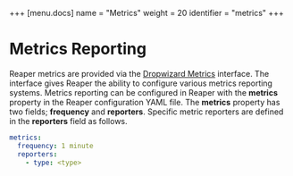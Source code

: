 +++
[menu.docs]
name = "Metrics"
weight = 20
identifier = "metrics"
+++

# Metrics Reporting

Reaper metrics are provided via the [Dropwizard Metrics](http://www.dropwizard.io/1.1.4/docs/manual/configuration.html#metrics) interface. The interface gives Reaper the ability to configure various metrics reporting systems. Metrics reporting can be configured in Reaper with the **metrics** property in the Reaper configuration YAML file. The **metrics** property has two fields; **frequency** and **reporters**. Specific metric reporters are defined in the **reporters** field as follows.

```yaml
metrics:
  frequency: 1 minute
  reporters:
    - type: <type>
```
